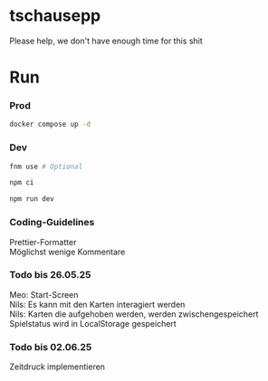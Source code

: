 # tschausepp

Please help, we don't have enough time for this shit

# Run

### Prod

```sh
docker compose up -d
```

### Dev

```sh
fnm use # Optional

npm ci

npm run dev
```

### Coding-Guidelines

Prettier-Formatter  
Möglichst wenige Kommentare

### Todo bis 26.05.25

Meo: Start-Screen    
Nils: Es kann mit den Karten interagiert werden  
Nils: Karten die aufgehoben werden, werden zwischengespeichert  
Spielstatus wird in LocalStorage gespeichert

### Todo bis 02.06.25
Zeitdruck implementieren
